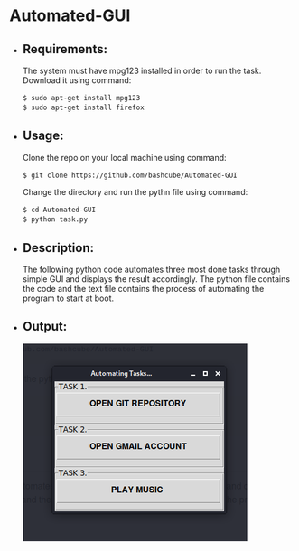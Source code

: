 # Automated-GUI
  * ## Requirements:
      The system must have mpg123 installed in order to run the task.
      Download it using command:
      ```bash
      $ sudo apt-get install mpg123
      $ sudo apt-get install firefox
      ```
      
  * ## Usage:
      Clone the repo on your local machine using command:
      ```bash
      $ git clone https://github.com/bashcube/Automated-GUI
      ```
      Change the directory and run the pythn file using command:
      ```bash
      $ cd Automated-GUI
      $ python task.py
      ```
      
   * ## Description:
       The following python code automates three most done tasks 
       through simple GUI and displays the result accordingly.
       The python file contains the code and the text file contains the 
       process of automating the program to start at boot.
       
   * ## Output:
      ![Here's an output of code running.](Screenshot.png)
